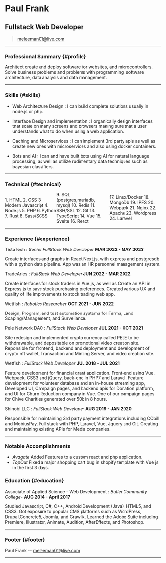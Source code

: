 # Paul Frank
## Fullstack Web Developer

> [meleeman01@live.com](meleeman01@live.com)  


------

### Professional Summary {#profile}

Architect create and deploy software for websites, and microcontrollers. Solve business problems and problems with programming, software architecture, data analysis and data management.

------

### Skills {#skills}

* Web Architecture Design
  : I can build complete solutions usually in node.js or php.

* Interface Design and implementation
  : I organically design interfaces that scale on many screens and browsers making sure that a user understands what to do when using a web application.

* Caching and Microservices
  : I can implement 3rd party apis as well as create new ones with microservices and also using docker containers.

* Bots and AI
  : I can and have built bots using AI for natural language processing, as well as utilize rudimentary data techniques such as bayesian classifiers.

-------

### Technical {#technical}
<div style="display: flex; align-items: center; justify-content: center; margin-bottom: 0rem; ">
  <div style="min-width: 33%;">
    1. HTML
    2. CSS
    3. Modern Javascript
    4. Node.js
    5. PHP
    6. Python
    7. Rust
    8. Sass/SCSS
  </div>

  <div style="min-width: 33%;">
    9. SQL (postgres,mariadb, mysql)
    10. Redis
    11. SSH/SSL
    12. Git
    13. TypeScript
    14. Vue
    15. Svelte
    16. React
  </div>
  <div style="min-width: 33%;">
    17. Linux/Docker
    18. MongoDb
    19. IPFS
    20. Webpack
    21. Nginx
    22. Apache
    23. Wordpress
    24. Laravel
  </div>
</div>

------


### Experience {#experience}

TistaTech
: *Senior FullStack Web Developer*
  __MAR 2022 - MAY 2023__

  Create interfaces and graphs in React
  Next.js, with express and postgresdb with a python data pipeline. App was an HR personnel management system.

TradeAries
: *FullStack Web Developer*
  __JUN 2022 - MAR 2022__

  Create interfaces for stock traders in Vue.js, as well as Create an API in Express.js to save stock purchasing preferences. Created various UX and quality of life improvements to stock trading web app.

Wetfish
: *Robotics Researcher*
  __OCT 2021 - JUN 2022__

  Design, Program, and test automation systems for Farms, Land Scaping/Management, and Surveilance.

Pele Network DAO
: *FullStack Web Developer*
  __JUL 2021 - OCT 2021__

  Site redesign and implemented crypto currency called PELE to be withdrawable, and depositable on promotional video creation site. Reponsible for frontend, backend and deployment and development of crypto nft wallet, Transaction and Minting Server, and video creation site.

Wetfish
: *FullStack Web Developer*
  __JUL 2018 - JUL 2021__

  Feature development for financial grant application. Front-end using Vue, Webpack, CSS3 and jQuery. back-end in PHP7 and Laravel. Feature development for volunteer database and an in-house streaming app, Developed UI, Campaign pages, and backend apis for Donation platform, and UI for Churn Reduction company in Vue. One of our campaign pages for Chive Charities generated over 50k in 8 hours.


Shinobi LLC
: *FullStack Web Developer*
  __AUG 2019 - JAN 2020__

  Responsible for maintaining 3rd party payment integrations including CCbill and MobiusPay. Full stack with PHP, Laravel, Vue, Jquery and Git. Creating and maintaining existing APIs for Media companies.

------

### Notable Accomplishments 

- *Avagate* Added Features to a custom react and php application.
- *TopOut* Fixed a major shopping cart bug in shopify template with Vue js in the first 3 days.

### Education {#education}

Associate of Applied Science - Web Development
: *Butler Community College-*
  __AUG 2014 - April 2017__

  Studied Javascript, C#, C++, Android Development (Java), HTML5, and CSS3. Got exposure to popular CMS platforms such as WordPress, Drupal,Concrete5, Joomla, and Grawlix. Learned the Adobe Suite including Premiere, Illustrator, Animate, Audition, AfterEffects, and Photoshop.

------

### Footer {#footer}

Paul Frank -- [meleeman01@live.com](meleeman01@live.com) 

------